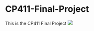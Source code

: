 # CP411-Final-Project
This is the CP411 Final Project
![](https://i.gyazo.com/e48d658b01396180089dab3a20c1fcff.gif)
